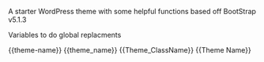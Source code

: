 A starter WordPress theme with some helpful functions based off BootStrap v5.1.3


Variables to do global replacments

{{theme-name}}
{{theme_name}}
{{Theme_ClassName}}
{{Theme Name}}
